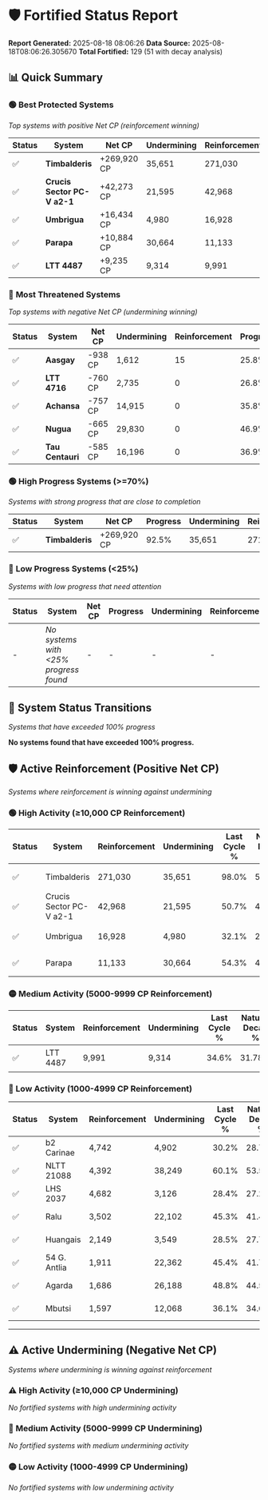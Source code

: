 # 🛡️ Fortified Status Report

**Report Generated:** 2025-08-18 08:06:26
**Data Source:** 2025-08-18T08:06:26.305670
**Total Fortified:** 129 (51 with decay analysis)

## 📊 Quick Summary

### 🟢 **Best Protected Systems**
*Top systems with positive Net CP (reinforcement winning)*

| Status | System | Net CP | Undermining | Reinforcement | Progress |
|--------|--------|--------|-------------|---------------|----------|
| ✅ | **Timbalderis** | +269,920 CP | 35,651 | 271,030 | 92.5% |
| ✅ | **Crucis Sector PC-V a2-1** | +42,273 CP | 21,595 | 42,968 | 47.4% |
| ✅ | **Umbrigua** | +16,434 CP | 4,980 | 16,928 | 31.3% |
| ✅ | **Parapa** | +10,884 CP | 30,664 | 11,133 | 49.6% |
| ✅ | **LTT 4487** | +9,235 CP | 9,314 | 9,991 | 33.2% |

### 🔴 **Most Threatened Systems**
*Top systems with negative Net CP (undermining winning)*

| Status | System | Net CP | Undermining | Reinforcement | Progress |
|--------|--------|--------|-------------|---------------|----------|
| ✅ | **Aasgay** | -938 CP | 1,612 | 15 | 25.8% |
| ✅ | **LTT 4716** | -760 CP | 2,735 | 0 | 26.8% |
| ✅ | **Achansa** | -757 CP | 14,915 | 0 | 35.8% |
| ✅ | **Nugua** | -665 CP | 29,830 | 0 | 46.9% |
| ✅ | **Tau Centauri** | -585 CP | 16,196 | 0 | 36.9% |

### 🟢 **High Progress Systems (>=70%)**
*Systems with strong progress that are close to completion*

| Status | System | Net CP | Progress | Undermining | Reinforcement |
|--------|--------|--------|----------|-------------|---------------|
| ✅ | **Timbalderis** | +269,920 CP | 92.5% | 35,651 | 271,030 |

### 🔴 **Low Progress Systems (<25%)**
*Systems with low progress that need attention*

| Status | System | Net CP | Progress | Undermining | Reinforcement |
|--------|--------|--------|----------|-------------|---------------|
| - | *No systems with <25% progress found* | - | - | - | - |
## 🔄 System Status Transitions
*Systems that have exceeded 100% progress*

**No systems found that have exceeded 100% progress.**

## 🛡️ Active Reinforcement (Positive Net CP)
*Systems where reinforcement is winning against undermining*

### 🟢 High Activity (≥10,000 CP Reinforcement)

| Status | System | Reinforcement | Undermining | Last Cycle % | Natural Decay % | Current Progress % | Current CP | Net CP | Activity |
|--------|--------|---------------|-------------|--------------|-----------------|-------------------|------------|--------|----------|
| ✅ | Timbalderis | 271,030 | 35,651 | 98.0% | 50.97% | 92.5% | 601,250 | +269,920 | 🟢 High Reinforcement |
| ✅ | Crucis Sector PC-V a2-1 | 42,968 | 21,595 | 50.7% | 40.90% | 47.4% | 308,100 | +42,273 | 🟢 High Reinforcement |
| ✅ | Umbrigua | 16,928 | 4,980 | 32.1% | 28.77% | 31.3% | 203,450 | +16,434 | 🟢 High Reinforcement |
| ✅ | Parapa | 11,133 | 30,664 | 54.3% | 47.93% | 49.6% | 322,400 | +10,884 | 🟢 High Reinforcement |

### 🟡 Medium Activity (5000-9999 CP Reinforcement)

| Status | System | Reinforcement | Undermining | Last Cycle % | Natural Decay % | Current Progress % | Current CP | Net CP | Activity |
|--------|--------|---------------|-------------|--------------|-----------------|-------------------|------------|--------|----------|
| ✅ | LTT 4487 | 9,991 | 9,314 | 34.6% | 31.78% | 33.2% | 215,800 | +9,235 | 🟡 Medium Reinforcement |

### 🔴 Low Activity (1000-4999 CP Reinforcement)

| Status | System | Reinforcement | Undermining | Last Cycle % | Natural Decay % | Current Progress % | Current CP | Net CP | Activity |
|--------|--------|---------------|-------------|--------------|-----------------|-------------------|------------|--------|----------|
| ✅ | b2 Carinae | 4,742 | 4,902 | 30.2% | 28.74% | 29.4% | 191,100 | +4,285 | 🔵 Low Reinforcement |
| ✅ | NLTT 21088 | 4,392 | 38,249 | 60.1% | 53.56% | 54.2% | 352,300 | +4,181 | 🔵 Low Reinforcement |
| ✅ | LHS 2037 | 4,682 | 3,126 | 28.4% | 27.28% | 27.9% | 181,349 | +4,024 | 🔵 Low Reinforcement |
| ✅ | Ralu | 3,502 | 22,102 | 45.3% | 41.43% | 41.9% | 272,350 | +3,028 | 🔵 Low Reinforcement |
| ✅ | Huangais | 2,149 | 3,549 | 28.5% | 27.74% | 28.0% | 182,000 | +1,690 | 🔵 Low Reinforcement |
| ✅ | 54 G. Antlia | 1,911 | 22,362 | 45.4% | 41.75% | 42.0% | 273,000 | +1,608 | 🔵 Low Reinforcement |
| ✅ | Agarda | 1,686 | 26,188 | 48.8% | 44.59% | 44.8% | 291,199 | +1,392 | 🔵 Low Reinforcement |
| ✅ | Mbutsi | 1,597 | 12,068 | 36.1% | 34.03% | 34.2% | 222,300 | +1,129 | 🔵 Low Reinforcement |


---

## ⚠️ Active Undermining (Negative Net CP)
*Systems where undermining is winning against reinforcement*

### ⚠️ High Activity (≥10,000 CP Undermining)

*No fortified systems with high undermining activity*

### 🔶 Medium Activity (5000-9999 CP Undermining)

*No fortified systems with medium undermining activity*

### 🟡 Low Activity (1000-4999 CP Undermining)

*No fortified systems with low undermining activity*
